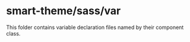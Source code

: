 # smart-theme/sass/var

This folder contains variable declaration files named by their component class.
